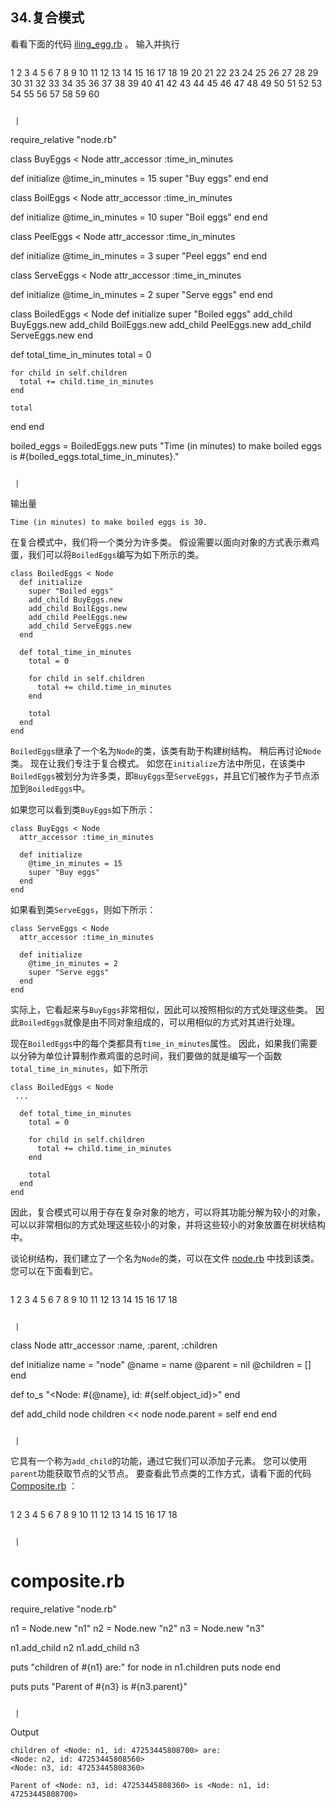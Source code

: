 ## 34.复合模式

看看下面的代码 [iling_egg.rb](code/design_patterns/boiling_egg.rb) 。 输入并执行

```
 ```
1
2
3
4
5
6
7
8
9
10
11
12
13
14
15
16
17
18
19
20
21
22
23
24
25
26
27
28
29
30
31
32
33
34
35
36
37
38
39
40
41
42
43
44
45
46
47
48
49
50
51
52
53
54
55
56
57
58
59
60

```

 |

```
require_relative "node.rb"

class BuyEggs &lt; Node
  attr_accessor :time_in_minutes

  def initialize
    @time_in_minutes = 15
    super "Buy eggs"
  end
end

class BoilEggs &lt; Node
  attr_accessor :time_in_minutes

  def initialize
    @time_in_minutes = 10
    super "Boil eggs"
  end
end

class PeelEggs &lt; Node
  attr_accessor :time_in_minutes

  def initialize
    @time_in_minutes = 3
    super "Peel eggs"
  end
end

class ServeEggs &lt; Node
  attr_accessor :time_in_minutes

  def initialize
    @time_in_minutes = 2
    super "Serve eggs"
  end
end

class BoiledEggs &lt; Node
  def initialize
    super "Boiled eggs"
    add_child BuyEggs.new
    add_child BoilEggs.new
    add_child PeelEggs.new
    add_child ServeEggs.new
  end

  def total_time_in_minutes
    total = 0

    for child in self.children
      total += child.time_in_minutes
    end

    total
  end
end

boiled_eggs = BoiledEggs.new
puts "Time (in minutes) to make boiled eggs is #{boiled_eggs.total_time_in_minutes}."

```

 | 
```

输出量

```
Time (in minutes) to make boiled eggs is 30.
```

在复合模式中，我们将一个类分为许多类。 假设需要以面向对象的方式表示煮鸡蛋，我们可以将`BoiledEggs`编写为如下所示的类。

```
class BoiledEggs < Node
  def initialize
    super "Boiled eggs"
    add_child BuyEggs.new
    add_child BoilEggs.new
    add_child PeelEggs.new
    add_child ServeEggs.new
  end

  def total_time_in_minutes
    total = 0

    for child in self.children
      total += child.time_in_minutes
    end

    total
  end
end
```

`BoiledEggs`继承了一个名为`Node`的类，该类有助于构建树结构。 稍后再讨论`Node`类。 现在让我们专注于复合模式。 如您在`initialize`方法中所见，在该类中`BoiledEggs`被划分为许多类，即`BuyEggs`至`ServeEggs`，并且它们被作为子节点添加到`BoiledEggs`中。

如果您可以看到类`BuyEggs`如下所示：

```
class BuyEggs < Node
  attr_accessor :time_in_minutes

  def initialize
    @time_in_minutes = 15
    super "Buy eggs"
  end
end
```

如果看到类`ServeEggs`，则如下所示：

```
class ServeEggs < Node
  attr_accessor :time_in_minutes

  def initialize
    @time_in_minutes = 2
    super "Serve eggs"
  end
end
```

实际上，它看起来与`BuyEggs`非常相似，因此可以按照相似的方式处理这些类。 因此`BoiledEggs`就像是由不同对象组成的，可以用相似的方式对其进行处理。

现在`BoiledEggs`中的每个类都具有`time_in_minutes`属性。 因此，如果我们需要以分钟为单位计算制作煮鸡蛋的总时间，我们要做的就是编写一个函数`total_time_in_minutes`，如下所示

```
class BoiledEggs < Node
 ...

  def total_time_in_minutes
    total = 0

    for child in self.children
      total += child.time_in_minutes
    end

    total
  end
end
```

因此，复合模式可以用于存在复杂对象的地方，可以将其功能分解为较小的对象，可以以非常相似的方式处理这些较小的对象，并将这些较小的对象放置在树状结构中。

谈论树结构，我们建立了一个名为`Node`的类，可以在文件 [node.rb](code/design_patterns/node.rb) 中找到该类。 您可以在下面看到它。

```
 ```
1
2
3
4
5
6
7
8
9
10
11
12
13
14
15
16
17
18

```

 |

```
class Node
  attr_accessor :name, :parent, :children

  def initialize name = "node"
    @name = name
    @parent = nil
    @children = []
  end

  def to_s
    "&lt;Node: #{@name}, id: #{self.object_id}&gt;"
  end

  def add_child node
    children &lt;&lt; node
    node.parent = self
  end
end
```

 | 
```

它具有一个称为`add_child`的功能，通过它我们可以添加子元素。 您可以使用`parent`功能获取节点的父节点。 要查看此节点类的工作方式，请看下面的代码 [Composite.rb](code/design_patterns/composite.rb) ：

```
 ```
1
2
3
4
5
6
7
8
9
10
11
12
13
14
15
16
17
18

```

 |

```
# composite.rb

require_relative "node.rb"

n1 = Node.new "n1"
n2 = Node.new "n2"
n3 = Node.new "n3"

n1.add_child n2
n1.add_child n3

puts "children of #{n1} are:"
for node in n1.children
  puts node
end

puts
puts "Parent of #{n3} is #{n3.parent}"
```

 | 
```

Output

```
children of <Node: n1, id: 47253445808700> are:
<Node: n2, id: 47253445808560>
<Node: n3, id: 47253445808360>

Parent of <Node: n3, id: 47253445808360> is <Node: n1, id: 47253445808700>
```